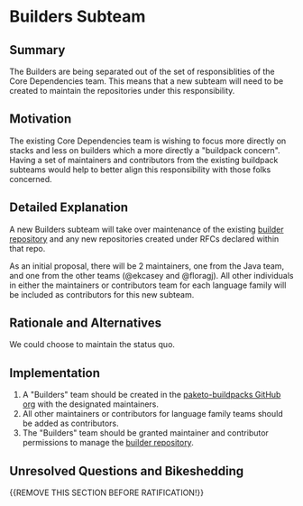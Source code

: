 # Builders Subteam

## Summary

The Builders are being separated out of the set of responsiblities of the Core
Dependencies team. This means that a new subteam will need to be created to
maintain the repositories under this responsibility.

## Motivation

The existing Core Dependencies team is wishing to focus more directly on stacks
and less on builders which a more directly a "buildpack concern". Having a set
of maintainers and contributors from the existing buildpack subteams would help
to better align this responsibility with those folks concerned.

## Detailed Explanation

A new Builders subteam will take over maintenance of the existing [builder
repository](https://github.com/paketo-buildpacks/builder) and any new
repositories created under RFCs declared within that repo.

As an initial proposal, there will be 2 maintainers, one from the Java team,
and one from the other teams (@ekcasey and @floragj). All other individuals in
either the maintainers or contributors team for each language family will be
included as contributors for this new subteam.

## Rationale and Alternatives

We could choose to maintain the status quo.

## Implementation

1. A "Builders" team should be created in the [paketo-buildpacks GitHub
   org](https://github.com/orgs/paketo-buildpacks/teams) with the designated
   maintainers.
1. All other maintainers or contributors for language family teams should be
   added as contributors.
1. The "Builders" team should be granted maintainer and contributor permissions
   to manage the [builder
   repository](https://github.com/paketo-buildpacks/builder).

## Unresolved Questions and Bikeshedding

{{REMOVE THIS SECTION BEFORE RATIFICATION!}}

